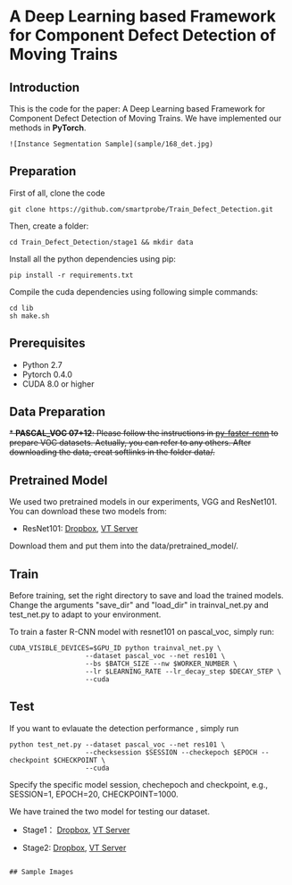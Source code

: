 #  A Deep Learning based Framework for Component Defect Detection of Moving Trains

## Introduction

This is the code for the paper: A Deep Learning based Framework for Component Defect Detection of Moving Trains. We have implemented our methods in **PyTorch**.

```
![Instance Segmentation Sample](sample/168_det.jpg)
```


## Preparation

First of all, clone the code
```
git clone https://github.com/smartprobe/Train_Defect_Detection.git
```

Then, create a folder:
```
cd Train_Defect_Detection/stage1 && mkdir data
```

Install all the python dependencies using pip:
```
pip install -r requirements.txt
```

Compile the cuda dependencies using following simple commands:
```
cd lib
sh make.sh
```

## Prerequisites

* Python 2.7
* Pytorch 0.4.0
* CUDA 8.0 or higher

## Data Preparation

~~* **PASCAL_VOC 07+12**: Please follow the instructions in [py-faster-rcnn](https://github.com/rbgirshick/py-faster-rcnn#beyond-the-demo-installation-for-training-and-testing-models) to prepare VOC datasets. Actually, you can refer to any others. After downloading the data, creat softlinks in the folder data/.~~

## Pretrained Model

We used two pretrained models in our experiments, VGG and ResNet101. You can download these two models from:

* ResNet101: [Dropbox](https://www.dropbox.com/s/iev3tkbz5wyyuz9/resnet101_caffe.pth?dl=0), [VT Server](https://filebox.ece.vt.edu/~jw2yang/faster-rcnn/pretrained-base-models/resnet101_caffe.pth)

Download them and put them into the data/pretrained_model/.

## Train

Before training, set the right directory to save and load the trained models. Change the arguments "save_dir" and "load_dir" in trainval_net.py and test_net.py to adapt to your environment.

To train a faster R-CNN model with resnet101 on pascal_voc, simply run:
```
CUDA_VISIBLE_DEVICES=$GPU_ID python trainval_net.py \
                   --dataset pascal_voc --net res101 \
                   --bs $BATCH_SIZE --nw $WORKER_NUMBER \
                   --lr $LEARNING_RATE --lr_decay_step $DECAY_STEP \
                   --cuda
```

## Test

If you want to evlauate the detection performance , simply run
```
python test_net.py --dataset pascal_voc --net res101 \
                   --checksession $SESSION --checkepoch $EPOCH --checkpoint $CHECKPOINT \
                   --cuda
```
Specify the specific model session, chechepoch and checkpoint, e.g., SESSION=1, EPOCH=20, CHECKPOINT=1000.

We have trained the two model for testing our dataset.

* Stage1：  [Dropbox](https://www.dropbox.com/s/s3brpk0bdq60nyb/vgg16_caffe.pth?dl=0), [VT Server](https://filebox.ece.vt.edu/~jw2yang/faster-rcnn/pretrained-base-models/vgg16_caffe.pth)

* Stage2:   [Dropbox](https://www.dropbox.com/s/s3brpk0bdq60nyb/vgg16_caffe.pth?dl=0), [VT Server](https://filebox.ece.vt.edu/~jw2yang/faster-rcnn/pretrained-base-models/vgg16_caffe.pth)

```

## Sample Images



